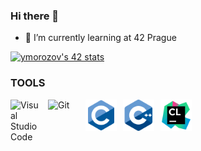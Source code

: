 ### Hi there 👋
- 🌱 I’m currently learning at 42 Prague

<a href="https://github.com/oakoudad/badge42"><img src="https://badge.mediaplus.ma/darkblue/ymorozov?1337Badge=off&UM6P=off" alt="ymorozov's 42 stats" /></a>

### TOOLS
<img align="left" alt="Visual Studio Code" width="50px" src="https://cdn.jsdelivr.net/gh/devicons/devicon/icons/vscode/vscode-original.svg" style="padding-right:10px;" />
<img align="left" alt="Git" width="50px" src="https://cdn.jsdelivr.net/gh/devicons/devicon/icons/git/git-original.svg" style="padding-right:10px;" />
<img align="left" alt="C" width="50px" src="https://github.com/devicons/devicon/blob/master/icons/c/c-original.svg" style="padding-right:10px;" />
<img align="left" alt="Cpp" width="50px" src="https://github.com/devicons/devicon/blob/master/icons/cplusplus/cplusplus-original.svg" style="padding-right:10px;" />
<img align="left" alt="CLion" width="50px" src="https://github.com/devicons/devicon/blob/master/icons/clion/clion-original.svg" style="padding-right:10px;" />
<br>
<br>
<!--
**yuliamorozova2022/yuliamorozova2022** is a ✨ _special_ ✨ repository because its `README.md` (this file) appears on your GitHub profile.

Here are some ideas to get you started:

- 🔭 I’m currently working on ...
- 🌱 I’m currently learning ...
- 👯 I’m looking to collaborate on ...
- 🤔 I’m looking for help with ...
- 💬 Ask me about ...
- 📫 How to reach me: ...
- 😄 Pronouns: ...
- ⚡ Fun fact: ...
-->
